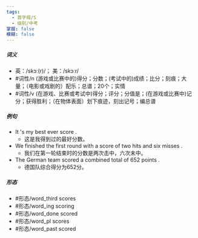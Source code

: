 ```yaml
---
tags:
  - 首字母/S
  - 级别/中考
掌握: false
模糊: false
---
```

##### 词义
- 英：/skɔː(r)/； 美：/skɔːr/
- #词性/n  (游戏或比赛中的)得分；分数；(考试中的)成绩；比分；刻痕；大量；（电影或戏剧的）配乐；总谱；20个；实情
- #词性/v  (在游戏、比赛或考试中)得分；评分；分值是；(在游戏或比赛中)记分；获得胜利；（在物体表面）划下痕迹，刻出记号；编总谱
##### 例句
- It 's my best ever score .
	- 这是我得到过的最好分数。
- We finished the first round with a score of two hits and six misses .
	- 我们在第一轮结束时的分数是两次击中，六次未中。
- The German team scored a combined total of 652 points .
	- 德国队综合得分为652分。
##### 形态
- #形态/word_third scores
- #形态/word_ing scoring
- #形态/word_done scored
- #形态/word_pl scores
- #形态/word_past scored
